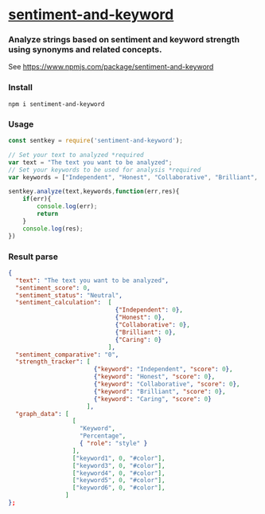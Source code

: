 # [sentiment-and-keyword](https://www.npmjs.com/package/sentiment-and-keyword)

### Analyze strings based on sentiment and keyword strength using synonyms and related concepts.

See https://www.npmjs.com/package/sentiment-and-keyword

### Install

```npm i sentiment-and-keyword```

### Usage

```js
const sentkey = require('sentiment-and-keyword');

// Set your text to analyzed *required
var text = "The text you want to be analyzed";
// Set your keywords to be used for analysis *required
var keywords = ["Independent", "Honest", "Collaborative", "Brilliant", "Caring"];

sentkey.analyze(text,keywords,function(err,res){
    if(err){
        console.log(err);
        return
    } 
    console.log(res);
})

```

### Result parse

```json
{
  "text": "The text you want to be analyzed",
  "sentiment_score": 0,
  "sentiment_status": "Neutral",
  "sentiment_calculation":  [  
                              {"Independent": 0},
                              {"Honest": 0},
                              {"Collaborative": 0},
                              {"Brilliant": 0},
                              {"Caring": 0} 
                            ],
  "sentiment_comparative": "0",
  "strength_tracker": [ 
                        {"keyword": "Independent", "score": 0},
                        {"keyword": "Honest", "score": 0},
                        {"keyword": "Collaborative", "score": 0},
                        {"keyword": "Brilliant", "score": 0},
                        {"keyword": "Caring", "score": 0} 
                      ],
  "graph_data": [ 
                  [ 
                    "Keyword", 
                    "Percentage", 
                    { "role": "style" }
                  ],
                  ["keyword1", 0, "#color"],
                  ["keyword3", 0, "#color"],
                  ["keyword4", 0, "#color"],
                  ["keyword5", 0, "#color"],
                  ["keyword6", 0, "#color"],  
                ]
};

```
